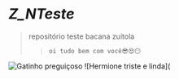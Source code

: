 # ***Z_NTeste***
>repositório teste bacana zuitola
>> `oi tudo bem com você😎😍😶`

![Gatinho preguiçoso](https://media.giphy.com/media/8KkLpYUZ2bGXQUNlv3/giphy.gif)
![Hermione triste e linda](
